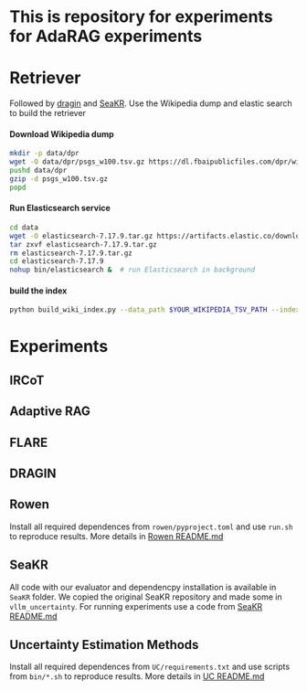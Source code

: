 # This is repository for experiments for AdaRAG experiments

# Retriever
Followed by [dragin](https://github.com/oneal2000/DRAGIN) and [SeaKR](https://github.com/THU-KEG/SeaKR). Use the Wikipedia dump and elastic search to build the retriever

#### Download Wikipedia dump

```bash
mkdir -p data/dpr
wget -O data/dpr/psgs_w100.tsv.gz https://dl.fbaipublicfiles.com/dpr/wikipedia_split/psgs_w100.tsv.gz
pushd data/dpr
gzip -d psgs_w100.tsv.gz
popd
```

#### Run Elasticsearch service

```bash
cd data
wget -O elasticsearch-7.17.9.tar.gz https://artifacts.elastic.co/downloads/elasticsearch/elasticsearch-7.17.9-linux-x86_64.tar.gz  # download Elasticsearch
tar zxvf elasticsearch-7.17.9.tar.gz
rm elasticsearch-7.17.9.tar.gz 
cd elasticsearch-7.17.9
nohup bin/elasticsearch &  # run Elasticsearch in background
```

#### build the index

```bash
python build_wiki_index.py --data_path $YOUR_WIKIPEDIA_TSV_PATH --index_name wiki --port $YOUR_ELASTIC_SERVICE_PORT
```


# Experiments

## IRCoT

## Adaptive RAG

## FLARE

## DRAGIN

## Rowen

Install all required dependences from `rowen/pyproject.toml` and use `run.sh` to reproduce results. More details in [Rowen README.md](./rowen/README.md)

## SeaKR

All code with our evaluator and dependencpy installation is available in `SeaKR` folder. We copied the original SeaKR repository and made some in `vllm_uncertainty`. For running experiments use a code from [SeaKR README.md](./SeaKR/README.md)

## Uncertainty Estimation Methods

Install all required dependences from `UC/requirements.txt` and use scripts from `bin/*.sh` to reproduce results. More details in [UC README.md](./UC/README.md)